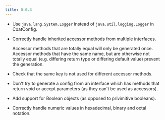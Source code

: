 ```yaml
---
title: 0.0.3
---
```


- Use `java.lang.System.Logger` instead of `java.util.logging.Logger` in
  CoatConfig.

- Correctly handle inherited accessor methods from multiple interfaces. 

  Accessor methods that are totally equal will only be generated once.
  Accessor methods that have the same name, but are otherwise not totally
  equal (e.g. differing return type or differing default value) prevent the
  generation.

- Check that the same key is not used for different accessor methods.

- Don't try to generate a config from an interface which has methods that
  return void or accept parameters (as they can't be used as accessors).

- Add support for Boolean objects (as opposed to privimitive booleans).

- Correctly handle numeric values in hexadecimal, binary and octal
  notation.
